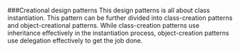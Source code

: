 ###Creational design patterns
This design patterns is all about class instantiation. This pattern can be
further divided into class-creation patterns and object-creational patterns.
While class-creation patterns use inheritance effectively in the instantiation
process, object-creation patterns use delegation effectively to get the job
done.

